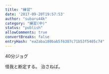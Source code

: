 ```yaml
---
title: "練習"
date: '2017-09-20T19:57:53'
author: "subaru44k"
category: "練習(中)"
status: "publish"
allowComments: true
convertBreaks: false
entryHash: "ea2aba180bab5f6387c71b53f5405c74"
---
```

40分ジョグ

怪我と断定する。
治さねば。
